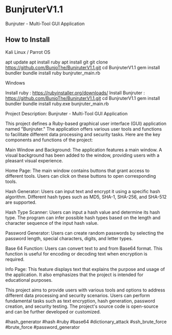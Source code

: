 # BunjruterV1.1

 Bunjruter - Multi-Tool GUI Application

## How to Install

Kali Linux / Parrot OS

apt update
apt install ruby
apt install git
git clone https://github.com/BunjoThe/BunjruterV1.1.git
cd BunjruterV1.1
gem install bundler
bundle install
ruby bunjruter_main.rb


Windows

Install ruby : https://rubyinstaller.org/downloads/
Install Bunjruter : https://github.com/BunjoThe/BunjruterV1.1.git
cd BunjruterV1.1
gem install bundler
bundle install
ruby.exe bunjruter_main.rb

Project Description: Bunjruter - Multi-Tool GUI Application

This project defines a Ruby-based graphical user interface (GUI) application named "Bunjruter." The application offers various user tools and functions to facilitate different data processing and security tasks. Here are the key components and functions of the project:

Main Window and Background: The application features a main window. A visual background has been added to the window, providing users with a pleasant visual experience.

Home Page: The main window contains buttons that grant access to different tools. Users can click on these buttons to open corresponding tools.

Hash Generator: Users can input text and encrypt it using a specific hash algorithm. Different hash types such as MD5, SHA-1, SHA-256, and SHA-512 are supported.

Hash Type Scanner: Users can input a hash value and determine its hash type. The program can infer possible hash types based on the length and character sequence of the input hash value.

Password Generator: Users can create random passwords by selecting the password length, special characters, digits, and letter types.

Base 64 Function: Users can convert text to and from Base64 format. This function is useful for encoding or decoding text when encryption is required.

Info Page: This feature displays text that explains the purpose and usage of the application. It also emphasizes that the project is intended for educational purposes.

This project aims to provide users with various tools and options to address different data processing and security scenarios. Users can perform fundamental tasks such as text encryption, hash generation, password creation, and security testing. The project's source code is open-source and can be further developed or customized.

#hash_generator #hash #ruby #base64 #dictionary_attack #ssh_brute_force #brute_force #password_generator

